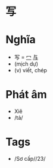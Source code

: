 # 写

# Nghĩa
* 写 = [冖](冖.md) [与](与.md)
* (mịch dự)
* (v) viết, chép

# Phát âm
* Xiě
*  /tả/

# Tags
* /Sơ cấp//23/

